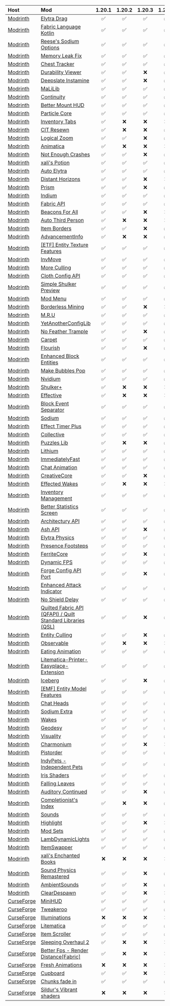 | Host                                               | Mod                                                                                                                    | 1.20.1 | 1.20.2 | 1.20.3 | 1.20.4 | 1.20.5 | 1.20.6 |
| :------------------------------------------------- | :--------------------------------------------------------------------------------------------------------------------- | :----: | :----: | :----: | :----: | :----: | :----: |
| [Modrinth](https://modrinth.com/)                  | [Elytra Drag](https://modrinth.com/mod/c9J3k0tK)                                                                       |    ✅   |    ✅   |    ✅   |    ✅   |    ✅   |    ✅   |
| [Modrinth](https://modrinth.com/)                  | [Fabric Language Kotlin](https://modrinth.com/mod/Ha28R6CL)                                                            |    ✅   |    ✅   |    ✅   |    ✅   |    ✅   |    ✅   |
| [Modrinth](https://modrinth.com/)                  | [Reese's Sodium Options](https://modrinth.com/mod/Bh37bMuy)                                                            |    ✅   |    ✅   |    ✅   |    ✅   |    ✅   |    ✅   |
| [Modrinth](https://modrinth.com/)                  | [Memory Leak Fix](https://modrinth.com/mod/NRjRiSSD)                                                                   |    ✅   |    ✅   |    ✅   |    ✅   |    ❌   |    ❌   |
| [Modrinth](https://modrinth.com/)                  | [Chest Tracker](https://modrinth.com/mod/ni4SrKmq)                                                                     |    ✅   |    ✅   |    ✅   |    ✅   |    ✅   |    ✅   |
| [Modrinth](https://modrinth.com/)                  | [Durability Viewer](https://modrinth.com/mod/LTM1f0yY)                                                                 |    ✅   |    ✅   |    ❌   |    ✅   |    ❌   |    ❌   |
| [Modrinth](https://modrinth.com/)                  | [Deepslate Instamine](https://modrinth.com/mod/g7kBNY9K)                                                               |    ✅   |    ✅   |    ❌   |    ✅   |    ❌   |    ❌   |
| [Modrinth](https://modrinth.com/)                  | [MaLiLib](https://modrinth.com/mod/GcWjdA9I)                                                                           |    ✅   |    ✅   |    ✅   |    ✅   |    ❌   |    ❌   |
| [Modrinth](https://modrinth.com/)                  | [Continuity](https://modrinth.com/mod/1IjD5062)                                                                        |    ✅   |    ✅   |    ✅   |    ✅   |    ✅   |    ✅   |
| [Modrinth](https://modrinth.com/)                  | [Better Mount HUD](https://modrinth.com/mod/kqJFAPU9)                                                                  |    ✅   |    ✅   |    ✅   |    ✅   |    ❌   |    ✅   |
| [Modrinth](https://modrinth.com/)                  | [Particle Core](https://modrinth.com/mod/RSeLon5O)                                                                     |    ✅   |    ✅   |    ✅   |    ✅   |    ✅   |    ✅   |
| [Modrinth](https://modrinth.com/)                  | [Inventory Tabs](https://modrinth.com/mod/VD1aynYU)                                                                    |    ✅   |    ❌   |    ❌   |    ❌   |    ❌   |    ❌   |
| [Modrinth](https://modrinth.com/)                  | [CIT Resewn](https://modrinth.com/mod/otVJckYQ)                                                                        |    ✅   |    ❌   |    ❌   |    ✅   |    ❌   |    ❌   |
| [Modrinth](https://modrinth.com/)                  | [Logical Zoom](https://modrinth.com/mod/8bOImuGU)                                                                      |    ✅   |    ✅   |    ❌   |    ✅   |    ✅   |    ✅   |
| [Modrinth](https://modrinth.com/)                  | [Animatica](https://modrinth.com/mod/PRN43VSY)                                                                         |    ✅   |    ❌   |    ❌   |    ❌   |    ❌   |    ❌   |
| [Modrinth](https://modrinth.com/)                  | [Not Enough Crashes](https://modrinth.com/mod/yM94ont6)                                                                |    ✅   |    ✅   |    ❌   |    ✅   |    ❌   |    ✅   |
| [Modrinth](https://modrinth.com/)                  | [xali's Potion](https://modrinth.com/mod/yFn9hTiq)                                                                     |    ✅   |    ✅   |    ✅   |    ✅   |    ❌   |    ❌   |
| [Modrinth](https://modrinth.com/)                  | [Auto Elytra](https://modrinth.com/mod/3Azf2GPw)                                                                       |    ✅   |    ✅   |    ✅   |    ✅   |    ❌   |    ❌   |
| [Modrinth](https://modrinth.com/)                  | [Distant Horizons](https://modrinth.com/mod/uCdwusMi)                                                                  |    ✅   |    ✅   |    ❌   |    ❌   |    ❌   |    ❌   |
| [Modrinth](https://modrinth.com/)                  | [Prism](https://modrinth.com/mod/1OE8wbN0)                                                                             |    ✅   |    ✅   |    ❌   |    ✅   |    ✅   |    ✅   |
| [Modrinth](https://modrinth.com/)                  | [Indium](https://modrinth.com/mod/Orvt0mRa)                                                                            |    ✅   |    ✅   |    ✅   |    ✅   |    ✅   |    ✅   |
| [Modrinth](https://modrinth.com/)                  | [Fabric API](https://modrinth.com/mod/P7dR8mSH)                                                                        |    ✅   |    ✅   |    ✅   |    ✅   |    ✅   |    ✅   |
| [Modrinth](https://modrinth.com/)                  | [Beacons For All](https://modrinth.com/mod/8Cs5qOMp)                                                                   |    ✅   |    ✅   |    ❌   |    ❌   |    ❌   |    ❌   |
| [Modrinth](https://modrinth.com/)                  | [Auto Third Person](https://modrinth.com/mod/ANu8FMzT)                                                                 |    ✅   |    ❌   |    ❌   |    ❌   |    ❌   |    ❌   |
| [Modrinth](https://modrinth.com/)                  | [Item Borders](https://modrinth.com/mod/b1fMg6sH)                                                                      |    ✅   |    ✅   |    ❌   |    ✅   |    ✅   |    ✅   |
| [Modrinth](https://modrinth.com/)                  | [AdvancementInfo](https://modrinth.com/mod/G1epq3jN)                                                                   |    ✅   |    ❌   |    ❌   |    ✅   |    ❌   |    ❌   |
| [Modrinth](https://modrinth.com/)                  | [[ETF] Entity Texture Features](https://modrinth.com/mod/BVzZfTc1)                                                     |    ✅   |    ✅   |    ✅   |    ✅   |    ✅   |    ✅   |
| [Modrinth](https://modrinth.com/)                  | [InvMove](https://modrinth.com/mod/REfW2AEX)                                                                           |    ✅   |    ✅   |    ✅   |    ✅   |    ✅   |    ❌   |
| [Modrinth](https://modrinth.com/)                  | [More Culling](https://modrinth.com/mod/51shyZVL)                                                                      |    ✅   |    ✅   |    ✅   |    ✅   |    ✅   |    ✅   |
| [Modrinth](https://modrinth.com/)                  | [Cloth Config API](https://modrinth.com/mod/9s6osm5g)                                                                  |    ✅   |    ✅   |    ✅   |    ✅   |    ✅   |    ✅   |
| [Modrinth](https://modrinth.com/)                  | [Simple Shulker Preview](https://modrinth.com/mod/MLwpdyw5)                                                            |    ✅   |    ✅   |    ✅   |    ✅   |    ✅   |    ✅   |
| [Modrinth](https://modrinth.com/)                  | [Mod Menu](https://modrinth.com/mod/mOgUt4GM)                                                                          |    ✅   |    ✅   |    ✅   |    ✅   |    ✅   |    ✅   |
| [Modrinth](https://modrinth.com/)                  | [Borderless Mining](https://modrinth.com/mod/kYq5qkSL)                                                                 |    ✅   |    ✅   |    ❌   |    ❌   |    ❌   |    ❌   |
| [Modrinth](https://modrinth.com/)                  | [M.R.U](https://modrinth.com/mod/SNVQ2c0g)                                                                             |    ✅   |    ✅   |    ✅   |    ✅   |    ✅   |    ✅   |
| [Modrinth](https://modrinth.com/)                  | [YetAnotherConfigLib](https://modrinth.com/mod/1eAoo2KR)                                                               |    ✅   |    ✅   |    ✅   |    ✅   |    ✅   |    ✅   |
| [Modrinth](https://modrinth.com/)                  | [No Feather Trample](https://modrinth.com/mod/VmGOLJeH)                                                                |    ✅   |    ✅   |    ❌   |    ✅   |    ✅   |    ✅   |
| [Modrinth](https://modrinth.com/)                  | [Carpet](https://modrinth.com/mod/TQTTVgYE)                                                                            |    ✅   |    ✅   |    ✅   |    ✅   |    ❌   |    ❌   |
| [Modrinth](https://modrinth.com/)                  | [Flourish](https://modrinth.com/mod/nNI4DwbW)                                                                          |    ✅   |    ✅   |    ❌   |    ✅   |    ❌   |    ✅   |
| [Modrinth](https://modrinth.com/)                  | [Enhanced Block Entities](https://modrinth.com/mod/OVuFYfre)                                                           |    ✅   |    ✅   |    ✅   |    ✅   |    ✅   |    ✅   |
| [Modrinth](https://modrinth.com/)                  | [Make Bubbles Pop](https://modrinth.com/mod/gPCdW0Wr)                                                                  |    ✅   |    ✅   |    ✅   |    ✅   |    ❌   |    ❌   |
| [Modrinth](https://modrinth.com/)                  | [Nvidium](https://modrinth.com/mod/SfMw2IZN)                                                                           |    ✅   |    ✅   |    ✅   |    ✅   |    ❌   |    ✅   |
| [Modrinth](https://modrinth.com/)                  | [Shulker+](https://modrinth.com/mod/eU7ZC3fy)                                                                          |    ✅   |    ❌   |    ❌   |    ❌   |    ❌   |    ❌   |
| [Modrinth](https://modrinth.com/)                  | [Effective](https://modrinth.com/mod/pcPXJeZi)                                                                         |    ✅   |    ❌   |    ❌   |    ❌   |    ❌   |    ❌   |
| [Modrinth](https://modrinth.com/)                  | [Block Event Separator](https://modrinth.com/mod/GNj1KeF1)                                                             |    ✅   |    ✅   |    ✅   |    ✅   |    ❌   |    ❌   |
| [Modrinth](https://modrinth.com/)                  | [Sodium](https://modrinth.com/mod/AANobbMI)                                                                            |    ✅   |    ✅   |    ✅   |    ✅   |    ✅   |    ✅   |
| [Modrinth](https://modrinth.com/)                  | [Effect Timer Plus](https://modrinth.com/mod/JIUF2Wb5)                                                                 |    ✅   |    ✅   |    ✅   |    ✅   |    ✅   |    ✅   |
| [Modrinth](https://modrinth.com/)                  | [Collective](https://modrinth.com/mod/e0M1UDsY)                                                                        |    ✅   |    ✅   |    ✅   |    ✅   |    ✅   |    ✅   |
| [Modrinth](https://modrinth.com/)                  | [Puzzles Lib](https://modrinth.com/mod/QAGBst4M)                                                                       |    ✅   |    ❌   |    ❌   |    ✅   |    ❌   |    ❌   |
| [Modrinth](https://modrinth.com/)                  | [Lithium](https://modrinth.com/mod/gvQqBUqZ)                                                                           |    ✅   |    ✅   |    ✅   |    ✅   |    ✅   |    ✅   |
| [Modrinth](https://modrinth.com/)                  | [ImmediatelyFast](https://modrinth.com/mod/5ZwdcRci)                                                                   |    ✅   |    ✅   |    ✅   |    ✅   |    ✅   |    ✅   |
| [Modrinth](https://modrinth.com/)                  | [Chat Animation](https://modrinth.com/mod/DnNYdJsx)                                                                    |    ✅   |    ✅   |    ✅   |    ✅   |    ❌   |    ❌   |
| [Modrinth](https://modrinth.com/)                  | [CreativeCore](https://modrinth.com/mod/OsZiaDHq)                                                                      |    ✅   |    ✅   |    ❌   |    ✅   |    ❌   |    ✅   |
| [Modrinth](https://modrinth.com/)                  | [Effected Wakes](https://modrinth.com/mod/A6fPIajO)                                                                    |    ✅   |    ❌   |    ❌   |    ❌   |    ❌   |    ❌   |
| [Modrinth](https://modrinth.com/)                  | [Inventory Management](https://modrinth.com/mod/F7wXag4i)                                                              |    ✅   |    ✅   |    ✅   |    ✅   |    ❌   |    ❌   |
| [Modrinth](https://modrinth.com/)                  | [Better Statistics Screen](https://modrinth.com/mod/n6PXGAoM)                                                          |    ✅   |    ✅   |    ✅   |    ✅   |    ✅   |    ✅   |
| [Modrinth](https://modrinth.com/)                  | [Architectury API](https://modrinth.com/mod/lhGA9TYQ)                                                                  |    ✅   |    ✅   |    ✅   |    ✅   |    ✅   |    ✅   |
| [Modrinth](https://modrinth.com/)                  | [Ash API](https://modrinth.com/mod/Q8xUICr6)                                                                           |    ✅   |    ✅   |    ❌   |    ✅   |    ❌   |    ✅   |
| [Modrinth](https://modrinth.com/)                  | [Elytra Physics](https://modrinth.com/mod/jfvCMH0K)                                                                    |    ✅   |    ✅   |    ✅   |    ✅   |    ✅   |    ✅   |
| [Modrinth](https://modrinth.com/)                  | [Presence Footsteps](https://modrinth.com/mod/rcTfTZr3)                                                                |    ✅   |    ✅   |    ✅   |    ✅   |    ✅   |    ✅   |
| [Modrinth](https://modrinth.com/)                  | [FerriteCore](https://modrinth.com/mod/uXXizFIs)                                                                       |    ✅   |    ✅   |    ❌   |    ✅   |    ✅   |    ✅   |
| [Modrinth](https://modrinth.com/)                  | [Dynamic FPS](https://modrinth.com/mod/LQ3K71Q1)                                                                       |    ✅   |    ✅   |    ✅   |    ✅   |    ✅   |    ✅   |
| [Modrinth](https://modrinth.com/)                  | [Forge Config API Port](https://modrinth.com/mod/ohNO6lps)                                                             |    ✅   |    ✅   |    ❌   |    ✅   |    ❌   |    ✅   |
| [Modrinth](https://modrinth.com/)                  | [Enhanced Attack Indicator](https://modrinth.com/mod/eTy17BBS)                                                         |    ✅   |    ✅   |    ✅   |    ✅   |    ✅   |    ✅   |
| [Modrinth](https://modrinth.com/)                  | [No Shield Delay](https://modrinth.com/mod/pOf4Y6Oo)                                                                   |    ✅   |    ✅   |    ✅   |    ✅   |    ✅   |    ✅   |
| [Modrinth](https://modrinth.com/)                  | [Quilted Fabric API (QFAPI) / Quilt Standard Libraries (QSL)](https://modrinth.com/mod/qvIfYCYJ)                       |    ✅   |    ✅   |    ❌   |    ✅   |    ❌   |    ❌   |
| [Modrinth](https://modrinth.com/)                  | [Entity Culling](https://modrinth.com/mod/NNAgCjsB)                                                                    |    ✅   |    ✅   |    ❌   |    ✅   |    ✅   |    ✅   |
| [Modrinth](https://modrinth.com/)                  | [Observable](https://modrinth.com/mod/VYRu7qmG)                                                                        |    ✅   |    ❌   |    ❌   |    ❌   |    ❌   |    ❌   |
| [Modrinth](https://modrinth.com/)                  | [Eating Animation](https://modrinth.com/mod/rUgZvGzi)                                                                  |    ✅   |    ✅   |    ✅   |    ✅   |    ❌   |    ✅   |
| [Modrinth](https://modrinth.com/)                  | [Litematica-Printer-Easyplace-Extension](https://modrinth.com/mod/ITCqumHN)                                            |    ✅   |    ✅   |    ✅   |    ✅   |    ❌   |    ✅   |
| [Modrinth](https://modrinth.com/)                  | [Iceberg](https://modrinth.com/mod/5faXoLqX)                                                                           |    ✅   |    ✅   |    ❌   |    ✅   |    ✅   |    ✅   |
| [Modrinth](https://modrinth.com/)                  | [[EMF] Entity Model Features](https://modrinth.com/mod/4I1XuqiY)                                                       |    ✅   |    ✅   |    ✅   |    ✅   |    ✅   |    ✅   |
| [Modrinth](https://modrinth.com/)                  | [Chat Heads](https://modrinth.com/mod/Wb5oqrBJ)                                                                        |    ✅   |    ✅   |    ✅   |    ✅   |    ✅   |    ✅   |
| [Modrinth](https://modrinth.com/)                  | [Sodium Extra](https://modrinth.com/mod/PtjYWJkn)                                                                      |    ✅   |    ✅   |    ✅   |    ✅   |    ✅   |    ✅   |
| [Modrinth](https://modrinth.com/)                  | [Wakes](https://modrinth.com/mod/dlNu0RQY)                                                                             |    ✅   |    ✅   |    ✅   |    ✅   |    ❌   |    ❌   |
| [Modrinth](https://modrinth.com/)                  | [Geodesy](https://modrinth.com/mod/WlRZd7tK)                                                                           |    ✅   |    ✅   |    ✅   |    ✅   |    ❌   |    ❌   |
| [Modrinth](https://modrinth.com/)                  | [Visuality](https://modrinth.com/mod/rI0hvYcd)                                                                         |    ✅   |    ✅   |    ✅   |    ✅   |    ✅   |    ✅   |
| [Modrinth](https://modrinth.com/)                  | [Charmonium](https://modrinth.com/mod/bpii4Xsa)                                                                        |    ✅   |    ✅   |    ❌   |    ❌   |    ❌   |    ❌   |
| [Modrinth](https://modrinth.com/)                  | [Pistorder](https://modrinth.com/mod/lpin1bEg)                                                                         |    ✅   |    ✅   |    ✅   |    ✅   |    ✅   |    ❌   |
| [Modrinth](https://modrinth.com/)                  | [IndyPets - Independent Pets](https://modrinth.com/mod/SVJhmJvx)                                                       |    ✅   |    ✅   |    ✅   |    ✅   |    ✅   |    ✅   |
| [Modrinth](https://modrinth.com/)                  | [Iris Shaders](https://modrinth.com/mod/YL57xq9U)                                                                      |    ✅   |    ✅   |    ✅   |    ✅   |    ✅   |    ✅   |
| [Modrinth](https://modrinth.com/)                  | [Falling Leaves](https://modrinth.com/mod/WhbRG4iK)                                                                    |    ✅   |    ✅   |    ✅   |    ✅   |    ✅   |    ✅   |
| [Modrinth](https://modrinth.com/)                  | [Auditory Continued](https://modrinth.com/mod/UafsfA4K)                                                                |    ✅   |    ✅   |    ❌   |    ✅   |    ❌   |    ❌   |
| [Modrinth](https://modrinth.com/)                  | [Completionist's Index](https://modrinth.com/mod/iSCGCCV1)                                                             |    ✅   |    ❌   |    ❌   |    ✅   |    ❌   |    ❌   |
| [Modrinth](https://modrinth.com/)                  | [Sounds](https://modrinth.com/mod/ZouiUX7t)                                                                            |    ✅   |    ✅   |    ✅   |    ✅   |    ✅   |    ✅   |
| [Modrinth](https://modrinth.com/)                  | [Highlight](https://modrinth.com/mod/Vz96hXMh)                                                                         |    ✅   |    ✅   |    ❌   |    ❌   |    ✅   |    ❌   |
| [Modrinth](https://modrinth.com/)                  | [Mod Sets](https://modrinth.com/mod/b313lC4Y)                                                                          |    ✅   |    ✅   |    ✅   |    ✅   |    ❌   |    ❌   |
| [Modrinth](https://modrinth.com/)                  | [LambDynamicLights](https://modrinth.com/mod/yBW8D80W)                                                                 |    ✅   |    ✅   |    ✅   |    ✅   |    ❌   |    ❌   |
| [Modrinth](https://modrinth.com/)                  | [ItemSwapper](https://modrinth.com/mod/RPOSBQgq)                                                                       |    ✅   |    ✅   |    ✅   |    ✅   |    ✅   |    ✅   |
| [Modrinth](https://modrinth.com/)                  | [xali's Enchanted Books](https://modrinth.com/mod/ZpBKASR2)                                                            |    ❌   |    ❌   |    ❌   |    ❌   |    ❌   |    ❌   |
| [Modrinth](https://modrinth.com/)                  | [Sound Physics Remastered](https://modrinth.com/mod/qyVF9oeo)                                                          |    ✅   |    ✅   |    ❌   |    ✅   |    ✅   |    ✅   |
| [Modrinth](https://modrinth.com/)                  | [AmbientSounds](https://modrinth.com/mod/fM515JnW)                                                                     |    ✅   |    ✅   |    ❌   |    ✅   |    ❌   |    ✅   |
| [Modrinth](https://modrinth.com/)                  | [ClearDespawn](https://modrinth.com/mod/yoJJjRRE)                                                                      |    ✅   |    ✅   |    ❌   |    ❌   |    ❌   |    ❌   |
| [CurseForge](https://www.curseforge.com/minecraft) | [MiniHUD](https://www.curseforge.com/minecraft/mc-mods/minihud)                                                        |    ✅   |    ✅   |    ✅   |    ✅   |    ❌   |    ❌   |
| [CurseForge](https://www.curseforge.com/minecraft) | [Tweakeroo](https://www.curseforge.com/minecraft/mc-mods/tweakeroo)                                                    |    ✅   |    ✅   |    ✅   |    ✅   |    ❌   |    ❌   |
| [CurseForge](https://www.curseforge.com/minecraft) | [Illuminations](https://www.curseforge.com/minecraft/modpacks/illuminations)                                           |    ❌   |    ❌   |    ❌   |    ❌   |    ❌   |    ❌   |
| [CurseForge](https://www.curseforge.com/minecraft) | [Litematica](https://www.curseforge.com/minecraft/mc-mods/litematica)                                                  |    ✅   |    ✅   |    ✅   |    ✅   |    ❌   |    ❌   |
| [CurseForge](https://www.curseforge.com/minecraft) | [Item Scroller](https://www.curseforge.com/minecraft/mc-mods/item-scroller)                                            |    ✅   |    ✅   |    ✅   |    ✅   |    ❌   |    ❌   |
| [CurseForge](https://www.curseforge.com/minecraft) | [Sleeping Overhaul 2](https://www.curseforge.com/minecraft/mc-mods/sleeping-overhaul-2)                                |    ✅   |    ❌   |    ❌   |    ❌   |    ❌   |    ❌   |
| [CurseForge](https://www.curseforge.com/minecraft) | [Better Fps - Render Distance[Fabric]](https://www.curseforge.com/minecraft/mc-mods/better-fps-render-distance-fabric) |    ✅   |    ❌   |    ❌   |    ❌   |    ❌   |    ❌   |
| [CurseForge](https://www.curseforge.com/minecraft) | [Fresh Animations](https://www.curseforge.com/minecraft/texture-packs/fresh-animations)                                |    ❌   |    ❌   |    ❌   |    ❌   |    ❌   |    ❌   |
| [CurseForge](https://www.curseforge.com/minecraft) | [Cupboard](https://www.curseforge.com/minecraft/mc-mods/cupboard)                                                      |    ✅   |    ✅   |    ❌   |    ❌   |    ❌   |    ❌   |
| [CurseForge](https://www.curseforge.com/minecraft) | [Chunks fade in](https://www.curseforge.com/minecraft/mc-mods/chunks-fade-in)                                          |    ✅   |    ✅   |    ✅   |    ✅   |    ✅   |    ✅   |
| [CurseForge](https://www.curseforge.com/minecraft) | [Sildur's Vibrant shaders](https://www.curseforge.com/minecraft/shaders/sildurs-vibrant-shaders)                       |    ❌   |    ❌   |    ❌   |    ❌   |    ❌   |    ❌   |